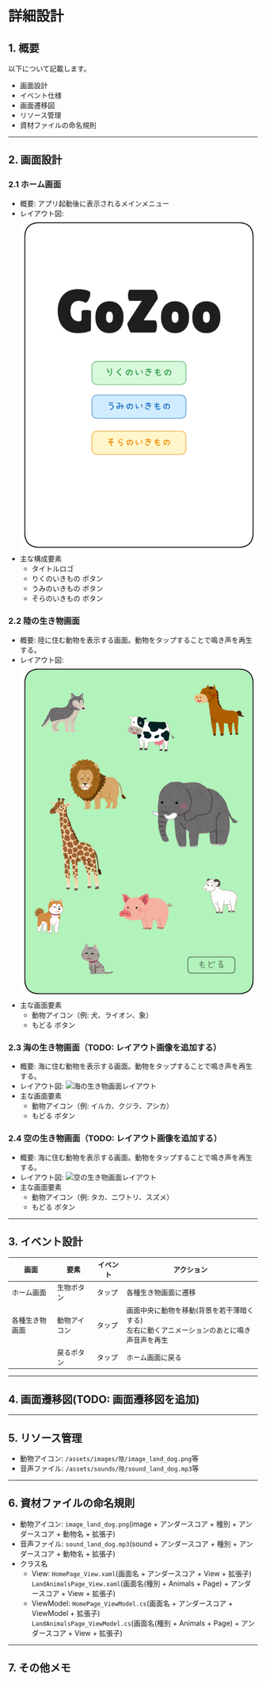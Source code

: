 # 詳細設計

## 1. 概要
以下について記載します。
- 画面設計
- イベント仕様
- 画面遷移図
- リソース管理
- 資材ファイルの命名規則

----

## 2. 画面設計

### 2.1 ホーム画面
- 概要: アプリ起動後に表示されるメインメニュー
- レイアウト図: ![ホーム画面レイアウト](レイアウト画像/HomePage.png)
- 主な構成要素
    - タイトルロゴ
    - りくのいきもの ボタン
    - うみのいきもの ボタン
    - そらのいきもの ボタン

### 2.2 陸の生き物画面
- 概要: 陸に住む動物を表示する画面。動物をタップすることで鳴き声を再生する。
- レイアウト図: ![陸の生き物画面レイアウト](レイアウト画像/LandAnimalsPage.png)
- 主な画面要素
    - 動物アイコン（例: 犬、ライオン、象）
    - もどる ボタン

### 2.3 海の生き物画面（TODO: レイアウト画像を追加する）
- 概要: 海に住む動物を表示する画面。動物をタップすることで鳴き声を再生する。
- レイアウト図: ![海の生き物画面レイアウト]()
- 主な画面要素
    - 動物アイコン（例: イルカ、クジラ、アシカ）
    - もどる ボタン

### 2.4 空の生き物画面（TODO: レイアウト画像を追加する）
- 概要: 海に住む動物を表示する画面。動物をタップすることで鳴き声を再生する。
- レイアウト図: ![空の生き物画面レイアウト]()
- 主な画面要素
    - 動物アイコン（例: タカ、ニワトリ、スズメ）
    - もどる ボタン

----

## 3. イベント設計
| 画面         | 要素        | イベント | アクション
|-------------|-------------|--------|----------------------------------------------
| ホーム画面    | 生物ボタン   | タップ   | 各種生き物画面に遷移
| 各種生き物画面 | 動物アイコン | タップ   | 画面中央に動物を移動(背景を若干薄暗くする)<br>左右に動くアニメーションのあとに鳴き声音声を再生
|             | 戻るボタン    | タップ   | ホーム画面に戻る

----

## 4. 画面遷移図(TODO: 画面遷移図を追加)

----

## 5. リソース管理
- 動物アイコン: `/assets/images/陸/image_land_dog.png`等
- 音声ファイル: `/assets/sounds/陸/sound_land_dog.mp3`等

----

## 6. 資材ファイルの命名規則
- 動物アイコン: `image_land_dog.png`(image + アンダースコア + 種別 + アンダースコア + 動物名 + 拡張子)
- 音声ファイル: `sound_land_dog.mp3`(sound + アンダースコア + 種別 + アンダースコア + 動物名 + 拡張子)
- クラス名
    - View: `HomePage_View.xaml`(画面名 + アンダースコア + View + 拡張子)<br>
                `LandAnimalsPage_View.xaml`(画面名(種別 + Animals + Page) + アンダースコア + View + 拡張子)
    - ViewModel: `HomePage_ViewModel.cs`(画面名 + アンダースコア + ViewModel + 拡張子)<br>
                `LandAnimalsPage_ViewModel.cs`(画面名(種別 + Animals + Page) + アンダースコア + View + 拡張子)

----

## 7. その他メモ
